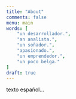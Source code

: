 ```yaml
---
title: "About"
comments: false
menu: main
words: [
    "un desarrollador.",
    "an analista.",
    "un soñador.",
    "apasionado.",
    "un emprendedor.",
    "un poco belga."
]
draft: true
---
```


texto español...

<!-- A senior fullstack Javascript developer passionate about user experience with a meticulous attention to detail, striving to create unique interactive experiences across the different screens. Excellent problem solver and great communicator.

Over 18 years developing complex applications in high-pressure environments with experience in dealing directly with new and existing clients. I put a strong emphasis on accessibility, performance and scalability, writing DRY and clean code.

Maintainer of a Mongoose clone for the Google Datastore [see repo](https://github.com/sebelga/gstore-node) -->
